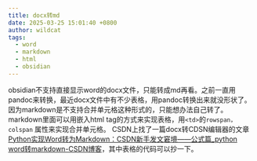 ```yaml
---
title: docx转md
date: 2025-03-25 15:01:40 +0800
author: wildcat
tags:
  - word
  - markdown
  - html
  - obsidian
---
```

obsidian不支持直接显示word的docx文件，只能转成md再看。之前一直用pandoc来转换，最近docx文件中有不少表格，用pandoc转换出来就没形状了。因为markdown是不支持合并单元格这种形式的，只能想办法自己转了。markdown里面可以用嵌入html tag的方式来实现表格，用`<td>`的`rowspan，colspan` 属性来实现合并单元格。
CSDN上找了一篇docx转CDSN编辑器的文章[Python实现Word转为Markdown：CSDN新手发文窘境——公式篇_python word转markdown-CSDN博客](https://blog.csdn.net/m0_47197145/article/details/129382660)，其中表格的代码可以抄一下。


